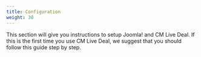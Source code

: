 ```yaml
---
title: Configuration
weight: 30
---
```


This section will give you instructions to setup Joomla! and CM Live Deal. If this is the first time you use CM Live Deal, we suggest that you should follow this guide step by step.